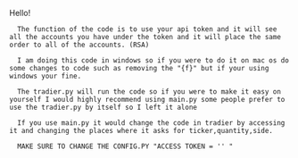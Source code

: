 Hello!

      The function of the code is to use your api token and it will see all the accounts you have under the token and it will place the same order to all of the accounts. (RSA)
      
      I am doing this code in windows so if you were to do it on mac os do some changes to code such as removing the "{f}" but if your using windows your fine.
      
      The tradier.py will run the code so if you were to make it easy on yourself I would highly recommend using main.py some people prefer to use the tradier.py by itself so I left it alone
      
      If you use main.py it would change the code in tradier by accessing it and changing the places where it asks for ticker,quantity,side.
      
      MAKE SURE TO CHANGE THE CONFIG.PY "ACCESS TOKEN = '' "
      
      

      
      
